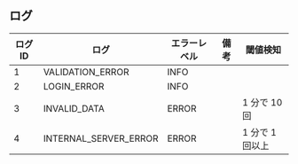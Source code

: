 ## ログ

| ログ ID | ログ                  | エラーレベル | 備考 | 閾値検知        |
| ------- | --------------------- | ------------ | ---- | --------------- |
| 1       | VALIDATION_ERROR      | INFO         |      |                 |
| 2       | LOGIN_ERROR           | INFO         |      |                 |
| 3       | INVALID_DATA          | ERROR        |      | 1 分で 10 回    |
| 4       | INTERNAL_SERVER_ERROR | ERROR        |      | 1 分で 1 回以上 |
